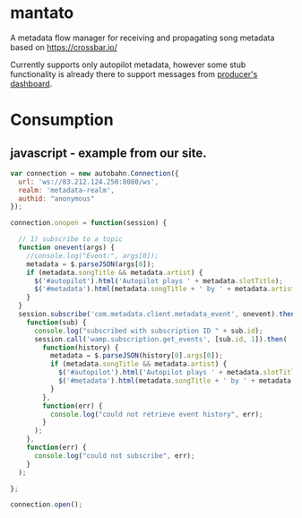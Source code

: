 # mantato
A metadata flow manager for receiving and propagating song metadata based on https://crossbar.io/

Currently supports only autopilot metadata, however some stub functionality is already there to support messages from [producer's dashboard](https://github.com/UoC-Radio/py-producers-dashboard).

# Consumption

## javascript - example from our site.

```javascript
var connection = new autobahn.Connection({
  url: 'ws://83.212.124.250:8080/ws',
  realm: 'metadata-realm',
  authid: "anonymous"
});

connection.onopen = function(session) {

  // 1) subscribe to a topic
  function onevent(args) {
    //console.log("Event:", args[0]);
    metadata = $.parseJSON(args[0]);
    if (metadata.songTitle && metadata.artist) {
      $('#autopilot').html('Autopilot plays ' + metadata.slotTitle);
      $('#metadata').html(metadata.songTitle + ' by ' + metadata.artist + ' <a href=' + metadata.metadata_url + ' target="_blank">[' + metadata.albumTitle + ']</a>' + '<br/>');
    }
  }
  session.subscribe('com.metadata.client.metadata_event', onevent).then(
    function(sub) {
      console.log("subscribed with subscription ID " + sub.id);
      session.call('wamp.subscription.get_events', [sub.id, 1]).then(
        function(history) {
          metadata = $.parseJSON(history[0].args[0]);
          if (metadata.songTitle && metadata.artist) {
            $('#autopilot').html('Autopilot plays ' + metadata.slotTitle);
            $('#metadata').html(metadata.songTitle + ' by ' + metadata.artist + ' <a href=' + metadata.metadata_url + ' target="_blank">[' + metadata.albumTitle + ']</a>' + '<br/>');
          }
        },
        function(err) {
          console.log("could not retrieve event history", err);
        }
      );
    },
    function(err) {
      console.log("could not subscribe", err);
    }
  );

};

connection.open();
```
